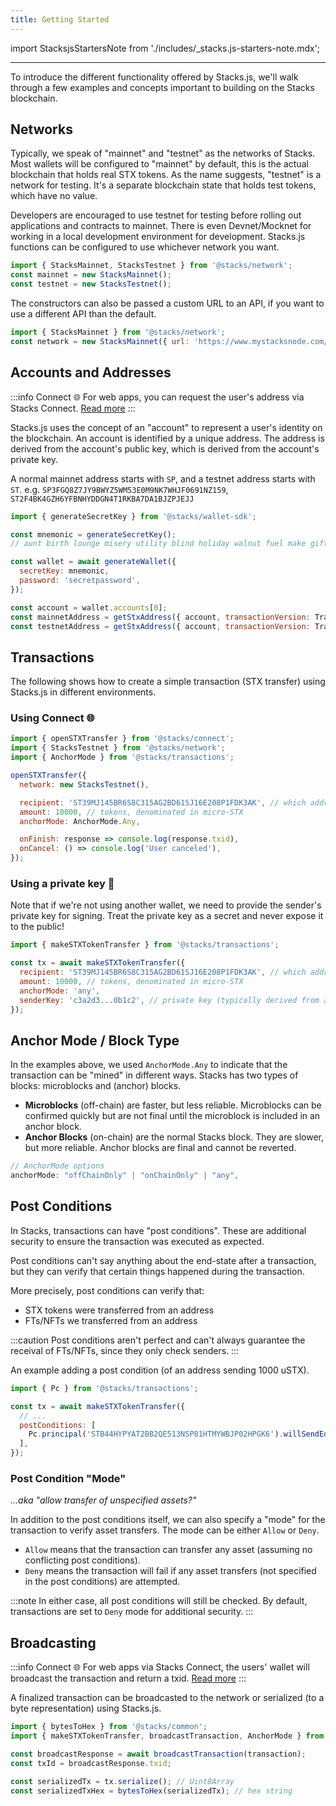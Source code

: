 ```yaml
---
title: Getting Started
---
```


import StacksjsStartersNote from './includes/\_stacks.js-starters-note.mdx';

<StacksjsStartersNote/>

---

To introduce the different functionality offered by Stacks.js, we'll walk through a few examples and concepts important to building on the Stacks blockchain.

## Networks

Typically, we speak of "mainnet" and "testnet" as the networks of Stacks. Most wallets will be configured to "mainnet" by default, this is the actual blockchain that holds real STX tokens.
As the name suggests, "testnet" is a network for testing.
It's a separate blockchain state that holds test tokens, which have no value.

Developers are encouraged to use testnet for testing before rolling out applications and contracts to mainnet.
There is even Devnet/Mocknet for working in a local development environment for development.
Stacks.js functions can be configured to use whichever network you want.

```js
import { StacksMainnet, StacksTestnet } from '@stacks/network';
const mainnet = new StacksMainnet();
const testnet = new StacksTestnet();
```

The constructors can also be passed a custom URL to an API, if you want to use a different API than the default.

```js
import { StacksMainnet } from '@stacks/network';
const network = new StacksMainnet({ url: 'https://www.mystacksnode.com/' });
```

## Accounts and Addresses

:::info Connect 🌐
For web apps, you can request the user's address via Stacks Connect. [Read more](https://connect.stacks.js.org/modules/_stacks_connect#quotconnectquot-aka-authentication-showconnect)
:::

Stacks.js uses the concept of an "account" to represent a user's identity on the blockchain. An account is identified by a unique address. The address is derived from the account's public key, which is derived from the account's private key.

A normal mainnet address starts with `SP`, and a testnet address starts with `ST`.
e.g. `SP3FGQ8Z7JY9BWYZ5WM53E0M9NK7WHJF0691NZ159`, `ST2F4BK4GZH6YFBNHYDDGN4T1RKBA7DA1BJZPJEJJ`

```js
import { generateSecretKey } from '@stacks/wallet-sdk';

const mnemonic = generateSecretKey();
// aunt birth lounge misery utility blind holiday walnut fuel make gift parent gap picnic exact various express sphere family nerve oil drill engage youth

const wallet = await generateWallet({
  secretKey: mnemonic,
  password: 'secretpassword',
});

const account = wallet.accounts[0];
const mainnetAddress = getStxAddress({ account, transactionVersion: TransactionVersion.Mainnet });
const testnetAddress = getStxAddress({ account, transactionVersion: TransactionVersion.Testnet });
```

## Transactions

The following shows how to create a simple transaction (STX transfer) using Stacks.js in different environments.

### Using Connect 🌐

```js
import { openSTXTransfer } from '@stacks/connect';
import { StacksTestnet } from '@stacks/network';
import { AnchorMode } from '@stacks/transactions';

openSTXTransfer({
  network: new StacksTestnet(),

  recipient: 'ST39MJ145BR6S8C315AG2BD61SJ16E208P1FDK3AK', // which address we are sending to
  amount: 10000, // tokens, denominated in micro-STX
  anchorMode: AnchorMode.Any,

  onFinish: response => console.log(response.txid),
  onCancel: () => console.log('User canceled'),
});
```

### Using a private key 🔑

Note that if we're not using another wallet, we need to provide the sender's private key for signing.
Treat the private key as a secret and never expose it to the public!

```js
import { makeSTXTokenTransfer } from '@stacks/transactions';

const tx = await makeSTXTokenTransfer({
  recipient: 'ST39MJ145BR6S8C315AG2BD61SJ16E208P1FDK3AK', // which address we are sending to
  amount: 10000, // tokens, denominated in micro-STX
  anchorMode: 'any',
  senderKey: 'c3a2d3...0b1c2', // private key (typically derived from a mnemonic)
});
```

## Anchor Mode / Block Type

In the examples above, we used `AnchorMode.Any` to indicate that the transaction can be "mined" in different ways.
Stacks has two types of blocks: microblocks and (anchor) blocks.

- **Microblocks** (off-chain) are faster, but less reliable. Microblocks can be confirmed quickly but are not final until the microblock is included in an anchor block.
- **Anchor Blocks** (on-chain) are the normal Stacks block. They are slower, but more reliable. Anchor blocks are final and cannot be reverted.

<!-- todo: Read more about how decentralized blocks work -->

```js
// AnchorMode options
anchorMode: "offChainOnly" | "onChainOnly" | "any",
```

## Post Conditions

In Stacks, transactions can have "post conditions".
These are additional security to ensure the transaction was executed as expected.

Post conditions can't say anything about the end-state after a transaction, but they can verify that certain things happened during the transaction.

More precisely, post conditions can verify that:

- STX tokens were transferred from an address
- FTs/NFTs we transferred from an address

:::caution
Post conditions aren't perfect and can't always guarantee the receival of FTs/NFTs, since they only check senders.
:::

An example adding a post condition (of an address sending 1000 uSTX).

```js
import { Pc } from '@stacks/transactions';

const tx = await makeSTXTokenTransfer({
  // ...
  postConditions: [
    Pc.principal('STB44HYPYAT2BB2QE513NSP81HTMYWBJP02HPGK6').willSendEq(1000).ustx(),
  ],
});
```

### Post Condition "Mode"

_...aka "allow transfer of unspecified assets?"_

In addition to the post conditions itself, we can also specify a "mode" for the transaction to verify asset transfers.
The mode can be either `Allow` or `Deny`.

- `Allow` means that the transaction can transfer any asset (assuming no conflicting post conditions).
- `Deny` means the transaction will fail if any asset transfers (not specified in the post conditions) are attempted.

:::note
In either case, all post conditions will still be checked.
By default, transactions are set to `Deny` mode for additional security.
:::

## Broadcasting

:::info Connect 🌐
For web apps via Stacks Connect, the users' wallet will broadcast the transaction and return a txid.
[Read more](https://connect.stacks.js.org/modules/_stacks_connect)
:::

A finalized transaction can be broadcasted to the network or serialized (to a byte representation) using Stacks.js.

```js
import { bytesToHex } from '@stacks/common';
import { makeSTXTokenTransfer, broadcastTransaction, AnchorMode } from '@stacks/transactions';

const broadcastResponse = await broadcastTransaction(transaction);
const txId = broadcastResponse.txid;

const serializedTx = tx.serialize(); // Uint8Array
const serializedTxHex = bytesToHex(serializedTx); // hex string
```
